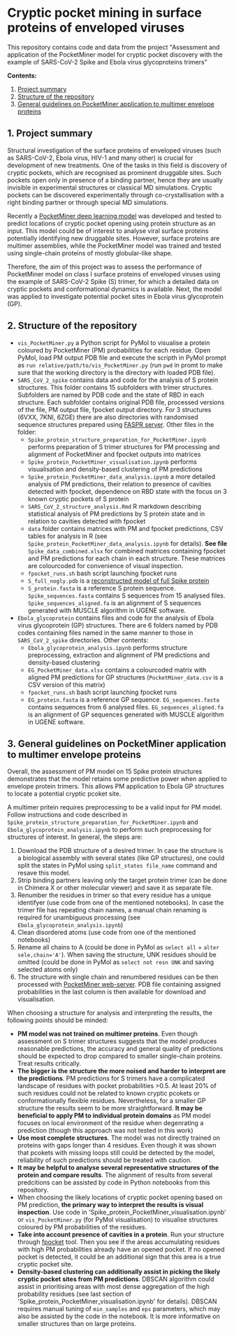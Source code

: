 # Cryptic pocket mining in surface proteins of enveloped viruses

This repository contains code and data from the project "Assessment and application of the PocketMiner model for cryptic pocket discovery with the example of SARS-CoV-2 Spike and Ebola virus glycoproteins trimers"

**Contents:**
1. [Project summary](#sec1) </br>
2. [Structure of the repository](#sec2) </br>
3. [General guidelines on PocketMiner application to multimer envelope proteins](#sec3) </br>

<a name="sec1"></a>
## 1. Project summary

Structural investigation of the surface proteins of enveloped viruses (such as SARS-CoV-2, Ebola virus, HIV-1 and many other) is crucial for development of new treatments. One of the tasks in this field is discovery of cryptic pockets, which are recognised as prominent druggable sites. Such pockets open only in presence of a binding partner, hence they are usually invisible in experimental structures or classical MD simulations. Cryptic pockets can be discovered experimentally through co-crystallisation with a right binding partner or through special MD simulations. 

Recently a [PocketMiner deep learning model](https://www.nature.com/articles/s41467-023-36699-3) was developed and tested to predict locations of cryptic pocket opening using protein structure as an input. This model could be of interest to analyse viral surface proteins potentially identifying new druggable sites.
However, surface proteins are multimer assemblies, while the PocketMiner model was trained and tested using single-chain proteins of mostly globular-like shape. 

Therefore, the aim of this project was to assess the performance of PocketMiner model on class I surface proteins of enveloped viruses using the example of SARS-CoV-2 Spike (S) trimer, for which a detailed data on cryptic pockets and conformational dynamics is available. Next, the model was applied to investigate potential pocket sites in Ebola virus glycoprotein (GP).

<a name="sec2"></a>
## 2. Structure of the repository

- `vis_PocketMiner.py` a Python script for PyMol to visualise a protein coloured by PocketMiner (PM) probabilities for each residue. Open PyMol, load PM output PDB file and execute the scripth in PyMol prompt as `run relative/path/to/vis_PocketMiner.py` (run `pwd` in promt to make sure that the working directory is the directory with loaded PDB file).
- `SARS_CoV_2_spike` contains data and code for the analysis of S protein structures. This folder contains 15 subfolders with trimer structures. Subfolders are named by PDB code and the state of RBD in each structure. Each subfolder contains original PDB file, processed versions of the file, PM output file, fpocket output directory. For 3 structures (6VXX, 7KNI, 6ZGE) there are also directories with randomised sequence structures prepared using [FASPR server](https://zhanggroup.org/FASPR/). Other files in the folder:
  -   `Spike_protein_structure_preparation_for_PocketMiner.ipynb` performs preparation of S trimer structures for PM processing and alignment of PocketMiner and fpocket outputs into matrices
  -   `Spike_protein_PocketMiner_visualisation.ipynb` performs visualisation and density-based clustering of PM predictions
  -   `Spike_protein_PocketMiner_data_analysis.ipynb` a more detailed analysis of PM predictions, their relation to presence of cavities detected with fpocket, dependence on RBD state with the focus on 3 known cryptic pockets of S protein
  -   `SARS_CoV_2_structure_analysis.Rmd` R markdown describing statistical analysis of PM predictions by S protein state and in relation to cavities detected with fpocket
  -   `data` folder contains matrices with PM and fpocket predictions, CSV tables for analysis in R (see `Spike_protein_PocketMiner_data_analysis.ipynb` for details). **See file** `Spike_data_combined.xlsx` for combined matrices containing fpocket and PM predictions for each chain in each structure. These matrices are colourcoded for convenience of visual inspection.
  -   `fpocket_runs.sh` bash script launching fpocket runs
  -   `S_full_nogly.pdb` is a [reconstructed model of full Spike protein](https://www.sciencedirect.com/science/article/pii/S0969212622001800)
  -   `S_protein.fasta` is a reference S protein sequence. `Spike_sequences.fasta` contains S sequences from 15 analysed files. `Spike_sequences_aligned.fa` is an alignment of S sequences generated with MUSCLE algorithm in UGENE software.
- `Ebola_glycoprotein` contains files and code for the analysis of Ebola virus glycoprotein (GP) structures. There are 6 folders named by PDB codes containing files named in the same manner to those in `SARS_CoV_2_spike` directories. Other contents:
  -   `Ebola_glycoprotein_analysis.ipynb` performs structure preprocessing, extraction and alignment of PM predictions and density-based clustering
  -   `EG_PocketMiner_data.xlsx` contains a colourcoded matrix with aligned PM predictions for GP structures (`PocketMiner_data.csv` is a CSV version of this matrix)
  -   `fpocket_runs.sh` bash script launching fpocket runs
  -   `EG_protein.fasta` is a reference GP sequence. `EG_sequences.fasta` contains sequences from 6 analysed files. `EG_sequences_aligned.fa` is an alignment of GP sequences generated with MUSCLE algorithm in UGENE software.     

<a name="sec3"></a>
## 3. General guidelines on PocketMiner application to multimer envelope proteins

Overall, the assessment of PM model on 15 Spike protein structures demonstrates that the model retains some predictive power when applied to envelope protein trimers.
This allows PM application to Ebola GP structures to locate a potential cryptic pcoket site. 

A multimer pritein requires preprocessing to be a valid input for PM model. Follow instructions and code described in `Spike_protein_structure_preparation_for_PocketMiner.ipynb` and `Ebola_glycoprotein_analysis.ipynb` to perform such preprocessing for structures of interest.
In general, the steps are:

1. Download the PDB structure of a desired trimer. In case the structure is a biological assembly with several states (like GP structures), one could split the states in PyMol using `split_states file_name` command and resave this model.
2. Strip binding partners leaving only the target protein trimer (can be done in Chimera X or other molecular viewer) and save it as separate file.
3. Renumber the residues in trimer so that every residue has a unique identifyer (use code from one of the mentioned notebooks). In case the trimer file has repeating chain names, a manual chain renaming is required for unambiguous processing (see `Ebola_glycoprotein_analysis.ipynb`)
4. Clean disordered atoms (use code from one of the mentioned notebooks)
5. Rename all chains to A (could be done in PyMol as `select all` + `alter sele,chain='A'`). When saving the structure, UNK residues should be omitted (could be done in PyMol as `select not resn UNK` and saving selected atoms only)
6. The structure with single chain and renumbered residues can be then processed with [PocketMiner web-server](https://pocketminer.azurewebsites.net). PDB file containing assigned probabilities in the last column is then available for download and visualisation.

When choosing a structure for analysis and interpreting the results, the following points should be minded:

- **PM model was not trained on multimer proteins**. Even though assessment on S trimer structures suggests that the model produces reasonable predictions, the accuracy and general quality of predictions should be expected to drop compared to smaller single-chain proteins. Treat results critically.
- **The bigger is the structure the more noised and harder to interpret are the predictions**. PM predictions for S trimers have a complicated landscape of residues with pocket probabilities >0.5. At least 20% of such residues could not be related to known cryptic pcokets or conformationally flexible residues. Nevertheless, for a smaller GP structure the results seem to be more straightforward. **It may be beneficial to apply PM to individual protein domains** as PM model focuses on local environment of the residue when degenrating a prediction (though this approach was not tested in this work)
- **Use most complete structures**. The model was not directly trained on proteins with gaps longer than 4 residues. Even though it was shown that pcokets with missing loops still could be detected by the model, reliability of such predictions should be treated with caution.
- **It may be helpful to analyse several representative structures of the protein and compare results**. The alignment of results from several predcitions can be assisted by code in Python notebooks from this repository.
- When choosing the likely locations of cryptic pocket opening based on PM prediction, **the primary way to interpret the results is visual inspection**. Use code in 'Spike_protein_PocketMiner_visualisation.ipynb' or `vis_PocketMiner.py` (for PyMol visualisation) to visualise structures coloured by PM probabilities of the residues.
- **Take into account presence of cavities in a protein**. Run your structure through [fpocket](https://github.com/Discngine/fpocket/tree/master) tool. Then you see if the areas accumulating residues with high PM probabilities already have an opened pocket. If no opened pocket is detected, it could be an additional sign that this area is a true cryptic pocket site.
- **Density-based clustering can additionally assist in picking the likely cryptic pocket sites from PM predictions**. DBSCAN algorithm could assist in prioritising areas with most dense aggregation of the high probability residues (see last section of 'Spike_protein_PocketMiner_visualisation.ipynb' for details). DBSCAN requires manual tuning of `min_samples` and `eps` parameters, which may also be assisted by the code in the notebook. It is more informative on smaller structures than on large proteins.
